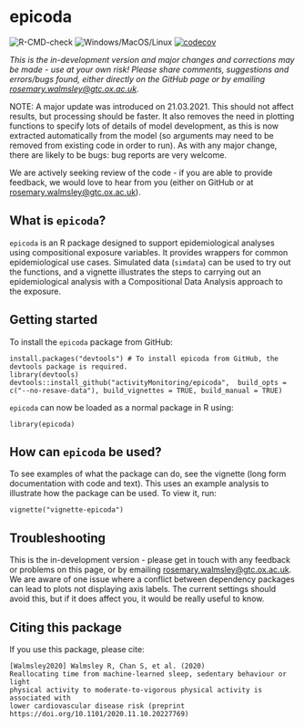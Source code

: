 # epicoda

![R-CMD-check](https://github.com/activityMonitoring/epicoda/workflows/R-CMD-check/badge.svg) ![Windows/MacOS/Linux](https://github.com/activityMonitoring/epicoda/workflows/Windows/MacOS/Linux/badge.svg)
[![codecov](https://codecov.io/gh/activityMonitoring/epicoda/branch/master/graph/badge.svg?token=pUfd7QVqRe)](https://codecov.io/gh/activityMonitoring/epicoda)

*This is the in-development version and major changes and corrections may be made - use at your own risk! Please share comments, suggestions and errors/bugs found, either directly on the GitHub page or by emailing rosemary.walmsley@gtc.ox.ac.uk*. 

NOTE: A major update was introduced on 21.03.2021. This should not affect results, but processing should be faster. It also removes the need in plotting functions to specify lots of details of model development, as this is now extracted automatically from the model (so arguments may need to be removed from existing code in order to run). As with any major change, there are likely to be bugs: bug reports are very welcome.

We are actively seeking review of the code - if you are able to provide feedback, we would love to hear from you (either on GitHub or at rosemary.walmsley@gtc.ox.ac.uk). 

## What is `epicoda`? 
`epicoda` is an R package designed to support epidemiological analyses using compositional exposure variables. It provides wrappers for common epidemiological use cases. Simulated data (`simdata`) can be used to try out the functions, and a vignette illustrates the steps to carrying out an epidemiological analysis with a Compositional Data Analysis approach to the exposure. 

## Getting started
To install the `epicoda` package from GitHub:
```{r}
install.packages("devtools") # To install epicoda from GitHub, the devtools package is required.  
library(devtools)
devtools::install_github("activityMonitoring/epicoda",  build_opts = c("--no-resave-data"), build_vignettes = TRUE, build_manual = TRUE)
```
`epicoda` can now be loaded as a normal package in R using: 
```{r}
library(epicoda)
```
## How can `epicoda` be used? 
To see examples of what the package can do, see the vignette (long form documentation with code and text). This uses an example analysis to illustrate how the package can be used. To view it, run:  
```{r}
vignette("vignette-epicoda")
```
## Troubleshooting 
This is the in-development version - please get in touch with any feedback or problems on this page, or by emailing rosemary.walmsley@gtc.ox.ac.uk. 
We are aware of one issue where a conflict between dependency packages can lead to plots not displaying axis labels. The current settings should avoid this, but if it does affect you, it would be really useful to know. 

## Citing this package
If you use this package, please cite:
```
[Walmsley2020] Walmsley R, Chan S, et al. (2020)
Reallocating time from machine-learned sleep, sedentary behaviour or light 
physical activity to moderate-to-vigorous physical activity is associated with 
lower cardiovascular disease risk (preprint https://doi.org/10.1101/2020.11.10.20227769)
```
